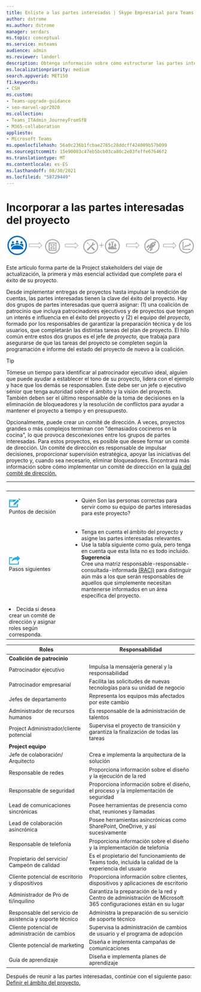 ```yaml
---
title: Enliste a las partes interesadas | Skype Empresarial para Teams de actualización
author: dstrome
ms.author: dstrome
manager: serdars
ms.topic: conceptual
ms.service: msteams
audience: admin
ms.reviewer: landerl
description: Obtenga información sobre cómo estructurar las partes interesadas de su organización para asegurarse de que la Microsoft Teams actualización se realiza correctamente.
ms.localizationpriority: medium
search.appverid: MET150
f1.keywords:
- CSH
ms.custom:
- Teams-upgrade-guidance
- seo-marvel-apr2020
ms.collection:
- Teams_ITAdmin_JourneyFromSfB
- M365-collaboration
appliesto:
- Microsoft Teams
ms.openlocfilehash: 56a0c236b1fcbae2765c28ddcff424009b57b099
ms.sourcegitcommit: 15e90083c47eb5bcb03ca80c2e83feffe67646f2
ms.translationtype: MT
ms.contentlocale: es-ES
ms.lasthandoff: 08/30/2021
ms.locfileid: "58729449"
---
```

# <a name="enlist-your-project-stakeholders"></a>Incorporar a las partes interesadas del proyecto

![Ilustración que muestra el estado de las partes interesadas del viaje de actualización.](media/upgrade-banner-stakeholders.png "Etapas del viaje de actualización, con énfasis en reunir a su equipo de partes interesadas del proyecto")

Este artículo forma parte de la Project stakeholders del viaje de actualización, la primera y más esencial actividad que complete para el éxito de su proyecto.

Desde implementar entregas de proyectos hasta impulsar la rendición de cuentas, las partes interesadas tienen la clave del éxito del proyecto. Hay dos grupos de partes interesadas que querrá asignar:  (1) una coalición de patrocinio que incluya patrocinadores ejecutivos y de proyectos que tengan un interés e influencia en el éxito del proyecto y (2) el equipo del _proyecto,_ formado por los responsables de garantizar la preparación técnica y de los usuarios, que completarán las distintas tareas del plan de proyecto. El hilo común entre estos dos grupos es el jefe de _proyecto,_ que trabaja para asegurarse de que las tareas del proyecto se completen según la programación e informe del estado del proyecto de nuevo a la coalición.

> [!Tip]
> Tómese un tiempo para identificar al patrocinador ejecutivo ideal, alguien que puede ayudar a establecer el tono de su proyecto, lidera con el ejemplo y hace que los demás se responsablen. Este debe ser un jefe o ejecutivo sénior que tenga autoridad sobre el ámbito y la visión del proyecto. También deben ser el último responsable de la toma de decisiones en la eliminación de bloqueadores y la resolución de conflictos para ayudar a mantener el proyecto a tiempo y en presupuesto.

Opcionalmente, puede crear un comité de dirección. A veces, proyectos grandes o más complejos terminan con "demasiados cocineros en la cocina", lo que provoca desconexiones entre los grupos de partes interesadas. Para estos proyectos, es posible que desee formar un comité de dirección. Un comité de dirección es responsable de impulsar decisiones, proporcionar supervisión estratégica, apoyar las iniciativas del proyecto y, cuando sea necesario, eliminar bloqueadores. Encontrará más información sobre cómo implementar un comité de dirección en la [guía del comité de dirección.](./envision-steering-committee-complete-guide.md)

|&nbsp; |&nbsp; |
|---|---|
| ![Un icono que muestra los puntos de decisión.](media/audio_conferencing_image7.png) <br/>Puntos de decisión | <ul><li>Quién Son las personas correctas para servir como su equipo de partes interesadas para este proyecto?</li></ul> |
| ![Un icono que muestra los pasos siguientes.](media/audio_conferencing_image9.png)<br/>Pasos siguientes | <ul><li>Tenga en cuenta el ámbito del proyecto y asigne las partes interesadas relevantes.</li><li>Use la tabla siguiente como guía, pero tenga en cuenta que esta lista no es todo incluido.<br><strong>Sugerencia</strong><br>Cree una matriz responsable-responsable-consultada-informada [(RACI)](https://en.wikipedia.org/wiki/Responsibility_assignment_matrix) para distinguir aún más a los que serán responsables de aquellos que simplemente necesitan mantenerse informados en un área específica del proyecto.</li> |
| <li>Decida si desea crear un comité de dirección y asignar roles según corresponda.</li></ul> | |

| Roles | Responsabilidad |
|---|---|
| **Coalición de patrocinio** | |
| Patrocinador ejecutivo | Impulsa la mensajería general y la responsabilidad |
| Patrocinador empresarial | Facilita las solicitudes de nuevas tecnologías para su unidad de negocio |
| Jefes de departamento | Representa los equipos más afectados por este cambio |
| Administrador de recursos humanos | Es responsable de la administración de talentos |
| Project Administrador/cliente potencial | Supervisa el proyecto de transición y garantiza la finalización de todas las tareas |
| **Project equipo** | |
| Jefe de colaboración/ Arquitecto | Crea e implementa la arquitectura de la solución |
| Responsable de redes | Proporciona información sobre el diseño y la ejecución de la red |
| Responsable de seguridad | Proporciona información sobre el diseño, el proceso y la implementación de seguridad |
| Lead de comunicaciones sincrónicas | Posee herramientas de presencia como chat, reuniones y llamadas |
| Lead de colaboración asincrónica | Posee herramientas asincrónicas como SharePoint, OneDrive, y así sucesivamente |
| Responsable de telefonía | Proporciona información sobre el diseño y la implementación de telefonía |
| Propietario del servicio/ Campeón de calidad | Es el propietario del funcionamiento de Teams todo, incluida la calidad de la experiencia del usuario |
| Cliente potencial de escritorio y dispositivos | Proporciona información sobre clientes, dispositivos y aplicaciones de escritorio |
| Administrador de Pro de ti/inquilino | Garantiza la preparación de la red y Centro de administración de Microsoft 365 configuraciones están en su lugar |
| Responsable del servicio de asistencia y soporte técnico | Administra la preparación de su servicio de soporte técnico |
| Cliente potencial de administración de cambios | Supervisa la administración de cambios de usuario y el programa de adopción |
| Cliente potencial de marketing | Diseña e implementa campañas de comunicaciones |
| Guía de aprendizaje | Diseña e implementa planes de aprendizaje |

Después de reunir a las partes interesadas, continúe con el siguiente paso: [Definir el ámbito del proyecto.](./upgrade-define-project-scope.md)